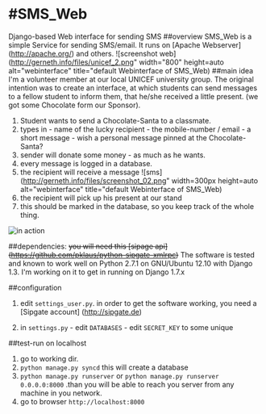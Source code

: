 #SMS_Web
=======

Django-based Web interface for sending SMS
##overview
SMS_Web is a simple Service for sending SMS/email. It runs on [Apache Webserver] (http://apache.org/) and others.
![screenshot web](http://gerneth.info/files/unicef_2.png" width="800" height=auto alt="webinterface" title="default Webinterface of SMS_Web)
##main idea
I'm a volunteer member at our local UNICEF university group.
The original intention was to create an interface, at which students can send messages to a fellow student to inform them, that he/she received a little present. (we got some Chocolate form our Sponsor).
  1. Student wants to send a Chocolate-Santa to a classmate.
  2. types in 
    - name of the lucky recipient
    - the mobile-number / email
    - a short message
    - wish a personal message pinned at the Chocolate-Santa?
  3. sender will donate some money - as much as he wants.
  4. every message is logged in a database.
  5. the recipient will receive a message
![sms](http://gerneth.info/files/screenshot_02.png" width=300px height=auto alt="webinterface" title="default Webinterface of SMS_Web)
  6. the recipient will pick up his present at our stand
  7. this should be marked in the database, so you keep track of the whole thing.


![in action](https://www.dropbox.com/s/t44fpyhdcllxgf0/2013-12-06%2011.42.56.jpg?dl=1)


##dependencies:
~~you will need this [sipage api] (https://github.com/pklaus/python-sipgate-xmlrpc)~~
The software is tested and known to work well on Python 2.7.1 on GNU/Ubuntu 12.10 with Django 1.3. I'm working on it to get in running on Django 1.7.x

##configuration
  1. edit `settings_user.py`. in order to get the software working, you need a [Sipgate account] (http://sipgate.de)

  2. in `settings.py`
    - edit `DATABASES`
    - edit `SECRET_KEY` to some unique

##test-run on localhost
1. go to working dir.
2. `python manage.py syncd` this will create a database
3. `python manage.py runserver` or `python manage.py runserver 0.0.0.0:8000`  .than you will be able to reach you server from any machine in you network.
4. go to browser `http://localhost:8000`

